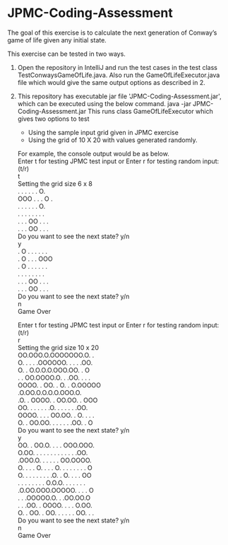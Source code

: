 # JPMC-Coding-Assessment
The goal of this exercise is to calculate the next generation of Conway’s game of life given any initial state.

This exercise can be tested in two ways.
1) Open the repository in IntelliJ and run the test cases in the test class TestConwaysGameOfLife.java. 
   Also run the GameOfLifeExecutor.java file which would give the same output options as described in 2. 
2) This repository has executable jar file 'JPMC-Coding-Assessment.jar', which can be executed using the below command.
   java -jar JPMC-Coding-Assessment.jar
   This runs class GameOfLifeExecutor which gives two options to test 
    - Using the sample input grid given in JPMC exercise
    - Using the grid of 10 X 20 with values generated randomly.
    
   For example, the console output would be as below. </br>
   Enter t for testing JPMC test input or Enter r for testing random input:(t/r) </br>
    t </br>
    Setting the grid size 6 x 8 </br>
    . . . . . . O. </br>
    OOO . . . O . </br>
    . . . . . . O. </br>
    . . . . . . . .  </br>
    . . . OO . . . </br>
    . . . OO . . . </br>
    Do you want to see the next state? y/n </br>
    y </br>
    . O . . . . . .  </br>
    . O . . . OOO </br>
    . O . . . . . .  </br>
    . . . . . . . .  </br>
    . . . OO . . . </br>
    . . . OO . . . </br> 
    Do you want to see the next state? y/n </br>
    n </br>
    Game Over </br>
    
    Enter t for testing JPMC test input or Enter r for testing random input:(t/r) </br>
    r </br>
    Setting the grid size 10 x 20 </br>
    OO.OOO.O.OOOOOOO.O. .  </br>
    O. . . . .OOOOOO. . . . .OO. </br>
    O. . O.O.O.O.OOO.OO. . O </br>
    . . OO.OOOO.O. . .OO. . . .  </br>
    OOOO. . OO. . O. . O.OOOOO </br>
    .O.OO.O.O.O.O.OOO.O. </br>
    .O. . OOOO. . OO.OO. . OOO </br>
    OO. . . . . . .O. . . . . . .OO. </br>
    OOOO. . . . OO.OO. . O. . . .  </br>
    O. . OO.OO. . . . . . .OO. . O </br>
    Do you want to see the next state? y/n </br>
    y </br>
    OO. . OO.O. . . . OOO.OOO. </br>
    O.OO. . . . . . . . . . . . .OO. </br>
    .OOO.O. . . . . . OO.OOOO. </br>
    O. . . . O. . . . O. . . . . . . . O </br>
    O. . . . . . . . .O. . O. . . . OO </br>
    . . . . . . . . O.O.O. . . . . . . </br>
    .O.OO.OOO.OOOOO. . . . O </br>
    . . .OOOOO.O. . .OO.OO.O </br>
    . . .OO. . OOOO. . . . O.OO. </br>
    O. . OO. . OO. . . . . . OO. . . </br>
    Do you want to see the next state? y/n </br>
    n </br>
    Game Over </br>
